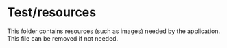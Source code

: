 # Test/resources

This folder contains resources (such as images) needed by the application. This file can
be removed if not needed.

